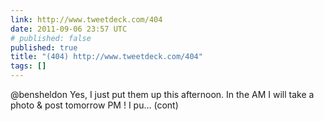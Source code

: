 ```yaml
---
link: http://www.tweetdeck.com/404
date: 2011-09-06 23:57 UTC
# published: false
published: true
title: "(404) http://www.tweetdeck.com/404"
tags: []
---
```


@bensheldon Yes, I just put them up this afternoon. In the AM I will take a photo & post tomorrow PM ! I pu… (cont)
